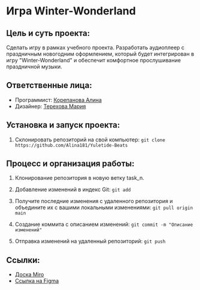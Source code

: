 # Игра Winter-Wonderland 

## Цель и суть проекта:
Сделать игру в рамках учебного проекта.
Разработать аудиоплеер с праздничным новогодним оформлением, который будет интегрирован в игру "Winter-Wonderland" и обеспечит комфортное прослушивание праздничной музыки.

## Ответственные лица:
- Программист: [Корепанова Алина](https://vk.com/a.k0repen0va)
- Дизайнер: [Терехова Мария](https://vk.com/terekhova_2002)

## Установка и запуск проекта:
1. Склонировать репозиторий на свой компьютер: `git clone https://github.com/Alina181/Yuletide-Beats`

## Процесс и организация работы:
1. Клонирование репозитория в новую ветку task_n.

2. Добавление изменений в индекс Git:
`git add`

3. Получите последние изменения с удаленного репозитория и объедините их с вашими локальными изменениями:
`git pull origin main`

4. Создание коммита с описанием изменений:
`git commit -m "Описание изменений"`

5. Отправка изменений на удаленный репозиторий:
`git push`

## Ссылки:
- [Доска Miro]()
- [Ссылка на Figma]()
